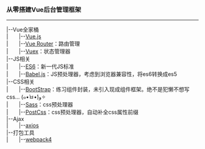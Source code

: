 ### 从零搭建Vue后台管理框架
-----

|--Vue全家桶<br>
|&emsp;&emsp;|--[Vue.js](https://cn.vuejs.org/)<br>
|&emsp;&emsp;|--[Vue Router](https://router.vuejs.org/)：路由管理<br>
|&emsp;&emsp;|--[Vuex](https://vuex.vuejs.org/zh/guide/)：状态管理器<br>
|--JS相关<br>
|&emsp;&emsp;|--[ES6](http://es6.ruanyifeng.com/)：新一代JS标准<br>
|&emsp;&emsp;|--[Babel.js](https://babeljs.io/docs/en/)：JS预处理器，考虑到浏览器兼容性，将es6转换成es5<br>
|--CSS相关<br>
|&emsp;&emsp;|--[BootStrap](https://v4.bootcss.com/docs/4.0/components/jumbotron/)：练习组件封装，未引入现成组件框架。绝不是犯懒不想写css... (๑•̀ㅂ•́)و✧<br>
|&emsp;&emsp;|--[Sass](https://www.sass.hk/docs/)：css预处理器<br>
|&emsp;&emsp;|--[PostCss](https://postcss.org/)：css预处理器，自动补全css属性前缀<br>
|--Ajax<br>
|&emsp;&emsp;|--[axios](https://github.com/axios/axios)<br>
|--打包工具<br>
|&emsp;&emsp;|--[webpack4](https://webpack.js.org/)<br>


